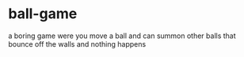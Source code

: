 # ball-game
a boring game were you move a ball and can summon other balls that bounce off the walls and nothing happens
